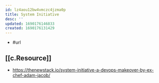 ```yaml
---
id: lz4aou12bw4vmczc4jzma0p
title: System Initiative
desc: ''
updated: 1690176146833
created: 1690176131429
---
```


- #url 

## [[c.Resource]]

- https://thenewstack.io/system-initiative-a-devops-makeover-by-ex-chef-adam-jacob/